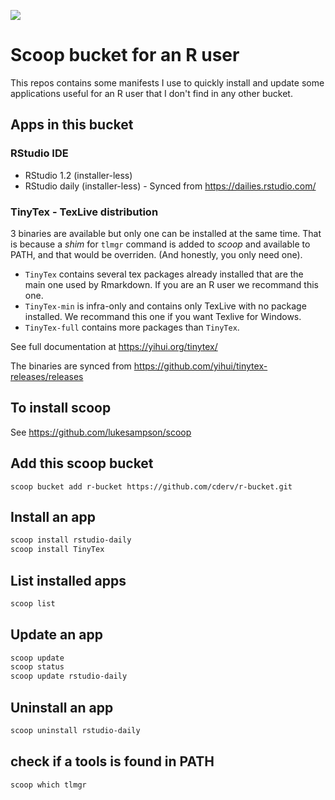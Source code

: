 ![](https://github.com/cderv/r-bucket/workflows/Excavator/badge.svg)

# Scoop bucket for an R user

This repos contains some manifests I use to quickly install and update some applications useful for an R user that I don't find in any other bucket.

## Apps in this bucket

### RStudio IDE 

* RStudio 1.2 (installer-less) 
* RStudio daily (installer-less) - Synced from https://dailies.rstudio.com/

### TinyTex - TexLive distribution

 3 binaries are available but only one can be installed at the same time. That is because a _shim_ for `tlmgr` command is added to _scoop_ and available to PATH, and that would be overriden. (And honestly, you only need one). 

* `TinyTex` contains several tex packages already installed that are the main one used by Rmarkdown. If you are an R user we recommand this one. 
* `TinyTex-min` is infra-only and contains only TexLive with no package installed. We recommand this one if you want Texlive for Windows.
* `TinyTex-full` contains more packages than `TinyTex`.

See full documentation at https://yihui.org/tinytex/ 

The binaries are synced from https://github.com/yihui/tinytex-releases/releases

## To install scoop 

See https://github.com/lukesampson/scoop

## Add this scoop bucket

```powershel
scoop bucket add r-bucket https://github.com/cderv/r-bucket.git
```

## Install an app

```powershell
scoop install rstudio-daily
scoop install TinyTex
```

## List installed apps

```powershell
scoop list
```

## Update an app

```powershell
scoop update
scoop status
scoop update rstudio-daily
```

## Uninstall an app

```powershell
scoop uninstall rstudio-daily
```

## check if a tools is found in PATH 

```powershell
scoop which tlmgr
```
